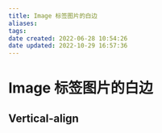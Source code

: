 ```yaml
---
title: Image 标签图片的白边
aliases: 
tags: 
date created: 2022-06-28 10:54:26
date updated: 2022-10-29 16:57:36
---
```


# Image 标签图片的白边

## Vertical-align
